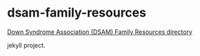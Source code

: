 # dsam-family-resources

[Down Syndrome Association (DSAM) Family Resources directory](<https://ryanjohnson.dev/dsam-family-resources>)

jekyll project.
